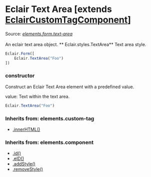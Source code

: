 # Eclair Text Area [extends [EclairCustomTagComponent](https://github.com/SamGarlick/Eclair/tree/main/docs/elements/custom-tag.md)]
Source: [_elements.form.text-area_](https://github.com/SamGarlick/Eclair/tree/main/src/elements/form/text-area.js)<br/><br/>
An eclair text area object.
**
Eclair.styles.TextArea**  Text area style.
```javascript
Eclair.Form([
    Eclair.TextArea("Foo")
])
```
### constructor
Construct an Eclair Text Area element with a predefined value.

value: Text within the text area.
```javascript
Eclair.TextArea("Foo")
```

### Inherits from: elements.custom-tag
 - [.innerHTML()](https://github.com/SamGarlick/Eclair/tree/main/docs/elements/custom-tag.md#innerHTML)

### Inherits from: elements.component
 - [.id()](https://github.com/SamGarlick/Eclair/tree/main/docs/elements/component.md#id)
 - [.eID()](https://github.com/SamGarlick/Eclair/tree/main/docs/elements/component.md#eID)
 - [.addStyle()](https://github.com/SamGarlick/Eclair/tree/main/docs/elements/component.md#addStyle)
 - [.removeStyle()](https://github.com/SamGarlick/Eclair/tree/main/docs/elements/component.md#removeStyle)